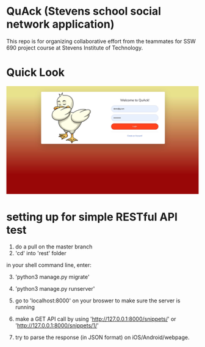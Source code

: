# QuAck (Stevens school social network application)

This repo is for organizing collaborative effort from the teammates for SSW 690 project course at Stevens Institute of Technology.

# Quick Look

![alt login screen](img/login-screen.jpg)

# setting up for simple RESTful API test

1. do a pull on the master branch
2. 'cd' into 'rest' folder

in your shell command line, enter:

3. 'python3 manage.py migrate'
4. 'python3 manage.py runserver'

5. go to 'localhost:8000' on your broswer to make sure the server is running
6. make a GET API call by using
   'http://127.0.0.1:8000/snippets/' or
   'http://127.0.0.1:8000/snippets/1/'

7. try to parse the response (in JSON format) on iOS/Android/webpage.
